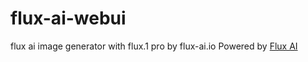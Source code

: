 # flux-ai-webui
flux ai image generator with flux.1 pro by flux-ai.io
Powered by [Flux AI](https://flux-ai.io)
